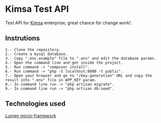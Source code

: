 # Kimsa Test API

Test API for [Kimsa](https://kimsasoftware.com/) enterprise, great chance for change work!.

## Instrutions

```
1.- Clone the repository.
2.- Create a mysql database.
3.- Copy ".env.example" file to ".env" and edit the database params.
4.- Open the command line and get inside the project.
5.- Run command -> "composer install".
6.- Run command -> "php -S localhost:8000 -t public".
7.- Open your browser and go to "/key-generation" URL and copy the result into ".env" file in APP_KEY param.
8.- In command line run -> "php artisan migrate".
9.- In command line run -> "php artisan db:seed".
```

## Technologies used

[Lumen micro-framework](https://lumen.laravel.com/)
